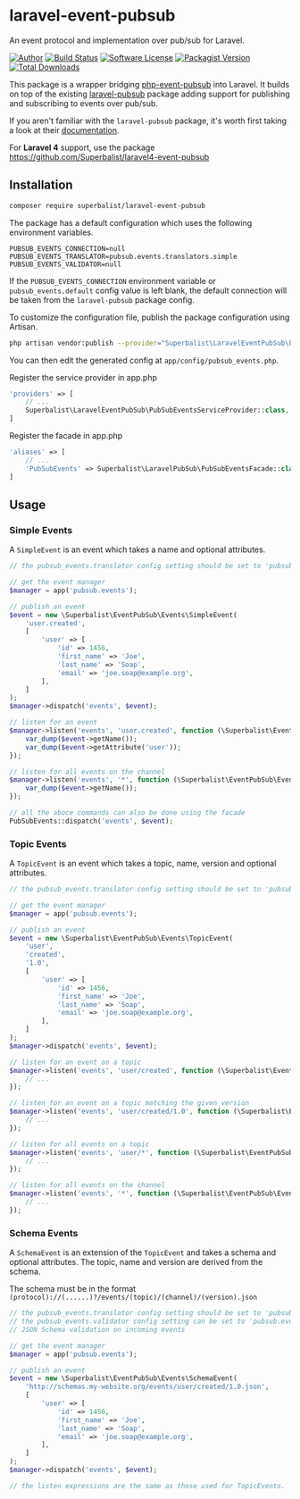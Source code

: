 # laravel-event-pubsub

An event protocol and implementation over pub/sub for Laravel.

[![Author](http://img.shields.io/badge/author-@superbalist-blue.svg?style=flat-square)](https://twitter.com/superbalist)
[![Build Status](https://img.shields.io/travis/Superbalist/laravel-event-pubsub/master.svg?style=flat-square)](https://travis-ci.org/Superbalist/laravel-event-pubsub)
[![Software License](https://img.shields.io/badge/license-MIT-brightgreen.svg?style=flat-square)](LICENSE)
[![Packagist Version](https://img.shields.io/packagist/v/superbalist/laravel-event-pubsub.svg?style=flat-square)](https://packagist.org/packages/superbalist/laravel-event-pubsub)
[![Total Downloads](https://img.shields.io/packagist/dt/superbalist/laravel-event-pubsub.svg?style=flat-square)](https://packagist.org/packages/superbalist/laravel-event-pubsub)

This package is a wrapper bridging [php-event-pubsub](https://github.com/Superbalist/php-event-pubsub) into Laravel.
It builds on top of the existing [laravel-pubsub](https://github.com/Superbalist/laravel-pubsub) package adding support
for publishing and subscribing to events over pub/sub.

If you aren't familiar with the `laravel-pubsub` package, it's worth first taking a look at their [documentation](https://github.com/Superbalist/laravel-pubsub).

For **Laravel 4** support, use the package https://github.com/Superbalist/laravel4-event-pubsub

## Installation

```bash
composer require superbalist/laravel-event-pubsub
```

The package has a default configuration which uses the following environment variables.
```
PUBSUB_EVENTS_CONNECTION=null
PUBSUB_EVENTS_TRANSLATOR=pubsub.events.translators.simple
PUBSUB_EVENTS_VALIDATOR=null
```

If the `PUBSUB_EVENTS_CONNECTION` environment variable or `pubsub_events.default` config value is left blank, the
default connection will be taken from the `laravel-pubsub` package config.

To customize the configuration file, publish the package configuration using Artisan.
```bash
php artisan vendor:publish --provider="Superbalist\LaravelEventPubSub\PubSubEventsServiceProvider"
```

You can then edit the generated config at `app/config/pubsub_events.php`.

Register the service provider in app.php
```php
'providers' => [
    // ...
    Superbalist\LaravelEventPubSub\PubSubEventsServiceProvider::class,
]
```

Register the facade in app.php
```php
'aliases' => [
    // ...
    'PubSubEvents' => Superbalist\LaravelPubSub\PubSubEventsFacade::class,
]
```

## Usage

### Simple Events

A `SimpleEvent` is an event which takes a name and optional attributes.

```php
// the pubsub_events.translator config setting should be set to 'pubsub.events.translators.simple'

// get the event manager
$manager = app('pubsub.events');

// publish an event
$event = new \Superbalist\EventPubSub\Events\SimpleEvent(
    'user.created',
    [
        'user' => [
            'id' => 1456,
            'first_name' => 'Joe',
            'last_name' => 'Soap',
            'email' => 'joe.soap@example.org',
        ],
    ]
);
$manager->dispatch('events', $event);

// listen for an event
$manager->listen('events', 'user.created', function (\Superbalist\EventPubSub\EventInterface $event) {
    var_dump($event->getName());
    var_dump($event->getAttribute('user'));
});

// listen for all events on the channel
$manager->listen('events', '*', function (\Superbalist\EventPubSub\EventInterface $event) {
    var_dump($event->getName());
});

// all the aboce commands can also be done using the facade
PubSubEvents::dispatch('events', $event);
```

### Topic Events

A `TopicEvent` is an event which takes a topic, name, version and optional attributes.

```php
// the pubsub_events.translator config setting should be set to 'pubsub.events.translators.topic'

// get the event manager
$manager = app('pubsub.events');

// publish an event
$event = new \Superbalist\EventPubSub\Events\TopicEvent(
    'user',
    'created',
    '1.0',
    [
        'user' => [
            'id' => 1456,
            'first_name' => 'Joe',
            'last_name' => 'Soap',
            'email' => 'joe.soap@example.org',
        ],
    ]
);
$manager->dispatch('events', $event);

// listen for an event on a topic
$manager->listen('events', 'user/created', function (\Superbalist\EventPubSub\EventInterface $event) {
    // ...
});

// listen for an event on a topic matching the given version
$manager->listen('events', 'user/created/1.0', function (\Superbalist\EventPubSub\EventInterface $event) {
    // ...
});

// listen for all events on a topic
$manager->listen('events', 'user/*', function (\Superbalist\EventPubSub\EventInterface $event) {
    // ...
});

// listen for all events on the channel
$manager->listen('events', '*', function (\Superbalist\EventPubSub\EventInterface $event) {
    // ...
});
```

### Schema Events

A `SchemaEvent` is an extension of the `TopicEvent` and takes a schema and optional attributes.  The topic, name and
version are derived from the schema.

The schema must be in the format `(protocol)://(......)?/events/(topic)/(channel)/(version).json`

```php
// the pubsub_events.translator config setting should be set to 'pubsub.events.translators.schema'
// the pubsub_events.validator config setting can be set to 'pubsub.events.validators.json_schema' to take advantage of
// JSON Schema validation on incoming events

// get the event manager
$manager = app('pubsub.events');

// publish an event
$event = new \Superbalist\EventPubSub\Events\SchemaEvent(
    'http://schemas.my-website.org/events/user/created/1.0.json',
    [
        'user' => [
            'id' => 1456,
            'first_name' => 'Joe',
            'last_name' => 'Soap',
            'email' => 'joe.soap@example.org',
        ],
    ]
);
$manager->dispatch('events', $event);

// the listen expressions are the same as those used for TopicEvents.
```
